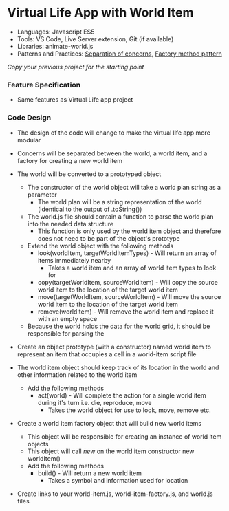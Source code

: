 
# Virtual Life App with World Item

* Languages: Javascript ES5
* Tools: VS Code, Live Server extension, Git (if available)
* Libraries: animate-world.js
* Patterns and Practices: [Separation of concerns](http://redrockcodecamp.org/wikipedia/separation_of_concerns.html), [Factory method pattern](http://redrockcodecamp.org/wikipedia/factory_method_pattern.html)

*Copy your previous project for the starting point*

### Feature Specification

* Same features as Virtual Life app project

### Code Design

* The design of the code will change to make the virtual life app more modular
* Concerns will be separated between the world, a world item, and a factory for creating a new world item
* The world will be converted to a prototyped object
	* The constructor of the world object will take a world plan string as a parameter
		* The world plan will be a string representation of the world (identical to the output of .toString())
	* The world.js file should contain a function to parse the world plan into the needed data structure
		* This function is only used by the world item object and therefore does not need to be part of the object's prototype
	* Extend the world object with the following methods
		* look(worldItem, targetWorldItemTypes) - Will return an array of items immediately nearby
			* Takes a world item and an array of world item types to look for
		* copy(targetWorldItem, sourceWorldItem) - Will copy the source world item to the location of the target world item
		* move(targetWorldItem, sourceWorldItem) - Will move the source world item to the location of the target world item
		* remove(worldItem) - Will remove the world item and replace it with an empty space
	* Because the world holds the data for the world grid, it should be responsible for parsing the 
* Create an object prototype (with a constructor) named world item to represent an item that occupies a cell in a world-item script file
* The world item object should keep track of its location in the world and other information related to the world item
	* Add the following methods
		* act(world) - Will complete the action for a single world item during it's turn i.e. die, reproduce, move
			* Takes the world object for use to look, move, remove etc.
* Create a world item factory object that will build new world items
	* This object will be responsible for creating an instance of world item objects
	* This object will call *new* on the world item constructor
			new worldItem()
	* Add the following methods
		* build() - Will return a new world item
			* Takes a symbol and information used for location
* Create links to your world-item.js, world-item-factory.js, and world.js files
		<body>
			<script src="http://redrockcodecamp.org/educationMaterials/workbenchProjects/phase-i/virtual-life-01-app/animate-world.js"></script>
			<script src="world-item.js"></script>
			<script src="world-item-factory.js"></script>
			<script src="world.js"></script>
			<script>
				var worldPlan =
					"######" + "\n" +
					"# p# #" + "\n" +
					"# # a#" + "\n" +
					"# pa #" + "\n" +
					"# #p #" + "\n" +
					"######";

				var world = new World(worldPlan);

				animateWorld(world)
			</script>
		</body>

### Notes

* How to define a prototyped object
	* Make a constructor (use upper camel case)
			function WorldItem(data) { this.data = data }

	* Add functions
			WorldItem.prototype.act = function() {
				console.log(this.data);
			}

	* Create an instance of the object
			var worldItem = new WorldItem(data);
			worldItem.act();

### References

* [Object prototypes](http://redrockcodecamp.org/docs/javascript/developer.mozilla.org/en-US/docs/Learn/JavaScript/Objects/Object_prototypes.html)